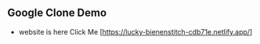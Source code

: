 ## Google Clone Demo 

- website is here 
Click Me [https://lucky-bienenstitch-cdb71e.netlify.app/]


